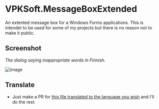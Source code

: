 # VPKSoft.MessageBoxExtended
An extented message box for a Windows Forms applications.
This is intendet to be used for some of my projects but there is no reason not to make it public.

## Screenshot
*The dialog saying inappropriate words in Finnish.*

![image](https://user-images.githubusercontent.com/40712699/71306829-17667280-23ee-11ea-9193-7678413748f7.png)

## Translate
* Just make a PR for [this file translated to the language you wish](https://github.com/VPKSoft/VPKSoft.MessageBoxExtended/blob/master/VPKSoft.MessageBoxExtended/Resources/Localization.txt) and I'll do the rest.
